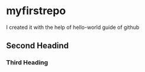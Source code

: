# myfirstrepo
I created it with the help of hello-world guide of github
## Second Headind
### Third Heading
